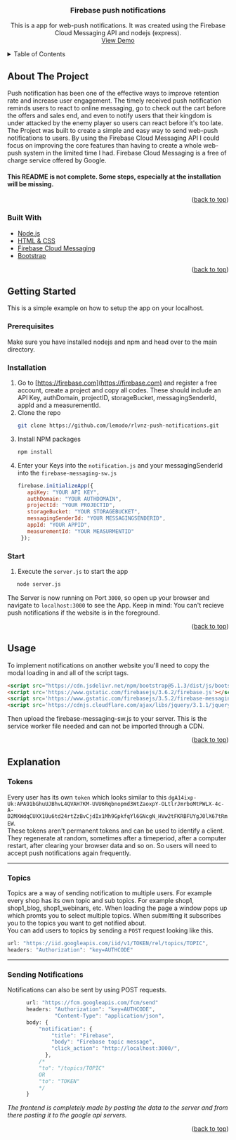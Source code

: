 <div id="top"></div>


<br />
<div align="center">
  <a href="https://github.com/lemodo/rlvnz-push-notifications">
  </a>

<h3 align="center">Firebase push notifications</h3>

  <p align="center">
    This is a app for web-push notifications. It was created using the Firebase Cloud Messaging API and nodejs (express).
    <br />
    <a href="https://leo.adrule-labs.com">View Demo</a>
  </p>
</div>



<!-- TABLE OF CONTENTS -->
<details>
  <summary>Table of Contents</summary>
  <ol>
    <li>
      <a href="#about-the-project">About The Project</a>
      <ul>
        <li><a href="#built-with">Built With</a></li>
      </ul>
    </li>
    <li>
      <a href="#getting-started">Getting Started</a>
      <ul>
        <li><a href="#prerequisites">Prerequisites</a></li>
        <li><a href="#installation">Installation</a></li>
      </ul>
    </li>
    <li><a href="#usage">Usage</a></li>
    <li><a href="#roadmap">Roadmap</a></li>
  </ol>
</details>



<!-- ABOUT THE PROJECT -->
## About The Project

Push notification has been one of the effective ways to improve retention rate and increase user engagement. The timely received push notification reminds users to react to online messaging, go to check out the cart before the offers and sales end, and even to notify users that their kingdom is under attacked by the enemy player so users can react before it's too late.
<br>
The Project was built to create a simple and easy way to send web-push notifications to users. By using the Firebase Cloud Messaging API I could focus on improving the core features than having to create a whole web-push system in the limited time I had.
Firebase Cloud Messaging is a free of charge service offered by Google.

#### This README is not complete. Some steps, especially at the installation will be missing.


<p align="right">(<a href="#top">back to top</a>)</p>



### Built With

* [Node.js](https://nodejs.org/)
* [HTML & CSS](https://getbootstrap.com/)
* [Firebase Cloud Messaging](https://firebase.com)
* [Bootstrap](https://getbootstrap.com)

<p align="right">(<a href="#top">back to top</a>)</p>



<!-- GETTING STARTED -->
## Getting Started

This is a simple example on how to setup the app on your localhost.

### Prerequisites

Make sure you have installed nodejs and npm and head over to the main directory.

### Installation

1. Go to [https://firebase.com](https://firebase.com) and register a free account, create a project and copy all codes. These should include an API Key, authDomain, projectID, storageBucket, messagingSenderId, appId and a measurementId.
2. Clone the repo
   ```sh
   git clone https://github.com/lemodo/rlvnz-push-notifications.git
   ```
3. Install NPM packages
   ```sh
   npm install
   ```
4. Enter your Keys into the `notification.js` and your messagingSenderId into the `firebase-messaging-sw.js`
   ```js
   firebase.initializeApp({
      apiKey: "YOUR API KEY",
      authDomain: "YOUR AUTHDOMAIN",
      projectId: "YOUR PROJECTID",
      storageBucket: "YOUR STORAGEBUCKET",
      messagingSenderId: "YOUR MESSAGINGSENDERID",
      appId: "YOUR APPID",
      measurementId: "YOUR MEASURMENTID"
    });
   ```
   
  ### Start

1. Execute the `server.js` to start the app
```sh
   node server.js
   ```
   The Server is now running on Port `3000`, so open up your browser and navigate to `localhost:3000` to see the App.
   Keep in mind: You can't recieve push notifications if the website is in the foreground.


<p align="right">(<a href="#top">back to top</a>)</p>



<!-- USAGE EXAMPLES -->
## Usage

To implement notifications on another website you'll need to copy the modal loading in and all of the script tags.
```html
<script src="https://cdn.jsdelivr.net/npm/bootstrap@5.1.3/dist/js/bootstrap.bundle.min.js"></script>
<script src='https://www.gstatic.com/firebasejs/3.6.2/firebase.js'></script>
<script src='https://www.gstatic.com/firebasejs/3.5.2/firebase-messaging.js'></script>
<script src='https://cdnjs.cloudflare.com/ajax/libs/jquery/3.1.1/jquery.min.js'></script>
```
Then upload the firebase-messaging-sw.js to your server. This is the service worker file needed and can not be imported through a CDN.

<p align="right">(<a href="#top">back to top</a>)</p>



<!-- EXPLANATION -->
## Explanation

### Tokens
Every user has its own `token` which looks similar to this `dgA14ixp-Uk:APA91bGhuUJBhvL4QVAH7KM-UVU6Rqbnopmd3WtZaoxpY-OLtlrJmrboMtPWLX-4c-A-D2MXWdqCUXX1Uu6td24rtZzBvCjdIx1Mh9GpkfqYl6GNcgN_HVw2tFKRBFUYgJ0lX67tRmEW`. <br>
These tokens aren't permanent tokens and can be used to identify a client. <br> They regenerate at random, sometimes after a timeperiod, after a computer restart, after clearing your browser data and so on. So users will need to accept push notifications again frequently.

<hr>

### Topics
Topics are a way of sending notification to multiple users. For example every shop has its own topic and sub topics. For example shop1, shop1_blog, shop1_webinars, etc. When loading the page a window pops up which promts you to select multiple topics. When submitting it subscribes you to the topics you want to get notified about.
<br>
You can add users to topics by sending a `POST` request looking like this.
```js
url: "https://iid.googleapis.com/iid/v1/TOKEN/rel/topics/TOPIC",
headers: "Authorization": "key=AUTHCODE"
```

<hr>

### Sending Notifications
Notifications can also be sent by using POST requests. 
```js
      url: "https://fcm.googleapis.com/fcm/send"
      headers: "Authorization": "key=AUTHCODE",
               "Content-Type": "application/json",
      body: {
          "notification": {
              "title": "Firebase",
              "body": "Firebase topic message",
              "click_action": "http://localhost:3000/",
            },
          /*
          "to": "/topics/TOPIC"
          OR
          "to": "TOKEN"
          */
      }
```

_The frontend is completely made by posting the data to the server and from there posting it to the google api servers._




<p align="right">(<a href="#top">back to top</a>)</p>
